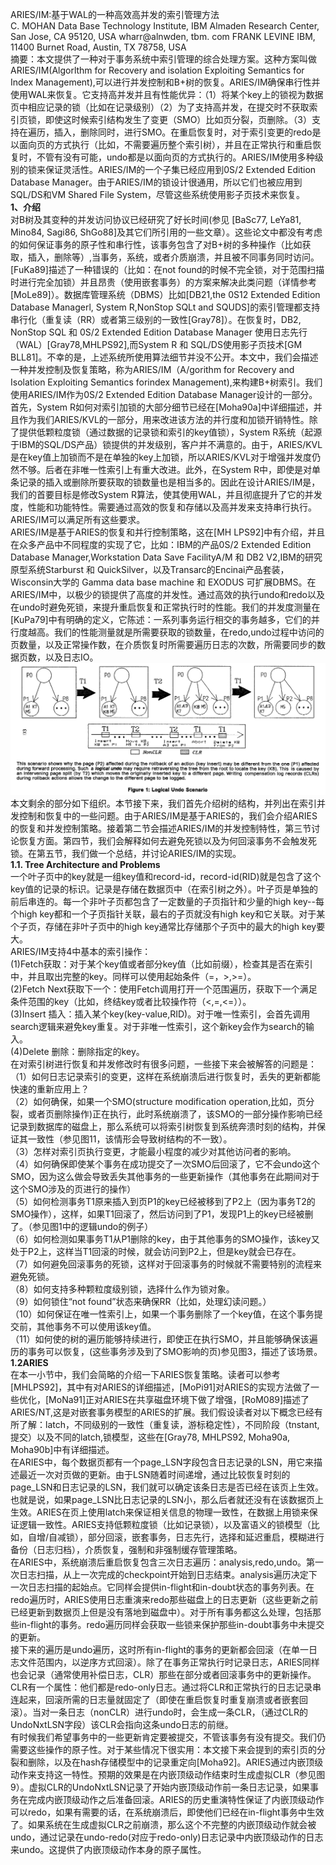 ARIES/IM:基于WAL的一种高效高并发的索引管理方法  
C. MOHAN
Data Base Technology Institute, IBM Almaden Research Center, San Jose, CA 95120, USA
wharr@alnwden, tbm. com
FRANK LEVINE
IBM, 11400 Burnet Road, Austin, TX 78758, USA  
摘要：本文提供了一种对于事务系统中索引管理的综合处理方案。这种方案叫做ARIES/IM(Algorlthm for Recovery and isolation Exploiting Semantics for Index Management),可以进行并发控制和B+树的恢复。ARIES/IM确保串行性并使用WAL来恢复。它支持高并发并且有性能优异：（1）将某个key上的锁视为数据页中相应记录的锁（比如在记录级别）（2）为了支持高并发，在提交时不获取索引页锁，即使这时候索引结构发生了变更（SMO）比如页分裂，页删除。（3）支持在遍历，插入，删除同时，进行SMO。在重启恢复时，对于索引变更的redo是以面向页的方式执行（比如，不需要遍历整个索引树），并且在正常执行和重启恢复时，不管有没有可能，undo都是以面向页的方式执行的。ARIES/IM使用多种级别的锁来保证灵活性。ARIES/IM的一个子集已经应用到0S/2 Extended Edition Database Manager。由于ARIES/IM的锁设计很通用，所以它们也被应用到SQL/DS和VM Shared File System，尽管这些系统使用影子页技术来恢复。  
**1、介绍**  
对B树及其变种的并发访问协议已经研究了好长时间(参见 [BaSc77, LeYa81, Mino84, Sagi86, ShGo88]及其它们所引用的一些文章）。这些论文中都没有考虑的如何保证事务的原子性和串行性，该事务包含了对B+树的多种操作（比如获取，插入，删除等）,当事务，系统，或者介质崩溃，并且被不同事务同时访问。[FuKa89]描述了一种错误的（比如：在not found的时候不完全锁，对于范围扫描时进行完全加锁）并且昂贵（使用嵌套事务）的方案来解决此类问题（详情参考[MoLe89]）。数据库管理系统（DBMS）比如[DB21,the 0S12 Extended Edition Database Managerl, System R,NonStop SQLt and SQUDS]的索引管理都支持串行化（重复读（RR）或者第三级别的一致性[Gray78]）。在恢复时，DB2, NonStop SQL 和  0S/2 Extended Edition Database Manager 使用日志先行（WAL）[Gray78,MHLPS92],而System R 和 SQL/DS使用影子页技术[GM BLL81]。不幸的是，上述系统所使用算法细节并没不公开。本文中，我们会描述一种并发控制及恢复策略，称为ARIES/IM（A/gorithm for Recovery and Isolation Exploiting Semantics forindex Management),来构建B+树索引。我们使用ARIES/IM作为0S/2 Extended Edition Database Manager设计的一部分。  
首先，System R如何对索引加锁的大部分细节已经在[Moha90a]中详细描述，并且作为我们ARIES/KVL的一部分，用来改进该方法的并行度和加锁开销特性。除了提供低颗粒度锁（通过数据的记录锁和索引的key值锁），System R系统（起源于IBM的SQL/DS产品）锁提供的并发级别，客户并不满意的。由于，ARIES/KVL是在key值上加锁而不是在单独的key上加锁，所以ARIES/KVL对于增强并发度仍然不够。后者在非唯一性索引上有重大改进。此外，在System R中，即使是对单条记录的插入或删除所要获取的锁数量也是相当多的。因此在设计ARIES/IM是，我们的首要目标是修改System R算法，使其使用WAL，并且彻底提升了它的并发度，性能和功能特性。需要通过高效的恢复和存储以及高并发来支持串行执行。ARIES/IM可以满足所有这些要求。  
ARIES/IM是基于ARIES的恢复和并行控制策略，这在[MH LPS92]中有介绍，并且在众多产品中不同程度的实现了它，比如：IBM的产品0S/2 Extended Edition Database Manager,Workstation Data Save FacilityA/M 和 DB2 V2,IBM的研究原型系统Starburst 和 QuickSilver，以及Transarc的Encinai产品套装，Wisconsin大学的 Gamma data base machine 和 EXODUS 可扩展DBMS。在ARIES/IM中，以极少的锁提供了高度的并发性。通过高效的执行undo和redo以及在undo时避免死锁，来提升重启恢复和正常执行时的性能。我们的并发度测量在[KuPa79]中有明确的定义，它陈述：一系列事务运行相交的事务越多，它们的并行度越高。我们的性能测量就是所需要获取的锁数量，在redo,undo过程中访问的页数量，以及正常操作数，在介质恢复时所需要遍历日志的次数，所需要同步的数据页数，以及日志IO。  
![](./img/fig1.png)  
本文剩余的部分如下组织。本节接下来，我们首先介绍树的结构，并列出在索引并发控制和恢复中的一些问题。由于ARIES/IM是基于ARIES的，我们会介绍ARIES的恢复和并发控制策略。接着第二节会描述ARIES/IM的并发控制特性，第三节讨论恢复方面。第四节，我们会解释如何去避免死锁以及为何回滚事务不会触发死锁。在第五节，我们做一个总结，并讨论ARIES/IM的实现。  
**1.1. Tree Architecture and Problems**  
一个叶子页中的key就是一组key值和record-id，record-id(RID)就是包含了这个key值的记录的标识。记录是存储在数据页中（在索引树之外）。叶子页是单独的前后串连的。每一个非叶子页都包含了一定数量的子页指针和少量的high key--每个high key都和一个子页指针关联，最右的子页就没有high key和它关联。对于某个子页，存储在非叶子页中的high key通常比存储那个子页中的最大的high key要大。  
ARIES/IM支持4中基本的索引操作：  
(1)Fetch获取：对于某个key值或者部分key值（比如前缀），检查其是否在索引中，并且取出完整的key。同样可以使用起始条件（=，>,>=）。  
(2)Fetch Next获取下一个：使用Fetch调用打开一个范围遍历，获取下一个满足条件范围的key（比如，终结key或者比较操作符（<,=,<=））。  
(3)Insert 插入：插入某个key(key-value,RID)。对于唯一性索引，会首先调用search逻辑来避免key重复。对于非唯一性索引，这个新key会作为search的输入。  
(4)Delete 删除：删除指定的key。  
在对索引树进行恢复和并发修改时有很多问题，一些接下来会被解答的问题是：  
（1）如何日志记录索引的变更，这样在系统崩溃后进行恢复时，丢失的更新都能快速的重新应用上？  
（2）如何确保，如果一个SMO(structure modification operation,比如，页分裂，或者页删除操作)正在执行，此时系统崩溃了，该SMO的一部分操作影响已经记录到数据库的磁盘上，那么系统可以将索引树恢复到系统奔溃时刻的结构，并保证其一致性（参见图11，该情形会导致树结构的不一致）。  
（3）怎样对索引页执行变更，才能最小程度的减少对其他访问者的影响。  
（4）如何确保即使某个事务在成功提交了一次SMO后回滚了，它不会undo这个SMO，因为这么做会导致丢失其他事务的一些更新操作（其他事务在此期间对于这个SMO涉及的页进行的操作）  
（5）如何检测事务T1原来插入到页P1的key已经被移到了P2上（因为事务T2的SMO操作），这样，如果T1回滚了，然后访问到了P1，发现P1上的key已经被删了。（参见图1中的逻辑undo的例子）  
（6）如何检测如果事务T1从P1删除的key，由于其他事务的SMO操作，该key又处于P2上，这样当T1回滚的时候，就会访问到P2上，但是key就会已存在。  
（7）如何避免回滚事务的死锁，这样对于回滚事务的时候就不需要特别的流程来避免死锁。  
（8）如何支持多种颗粒度级别锁，选择什么作为锁对象。  
（9）如何锁住“not found”状态来确保RR（比如，处理幻读问题。）  
（10）如何保证在唯一性索引上，如果一个事务删除了一个key值，在这个事务提交前，其他事务不可以使用该key值。  
（11）如何使的树的遍历能够持续进行，即使正在执行SMO，并且能够确保该遍历的事务可以恢复，(这些事务涉及到了SMO影响的页)参见图3，描述了该场景。  
**1.2ARIES**  
在本一小节中，我们会简略的介绍一下ARIES恢复策略。读者可以参考[MHLPS92]，其中有对ARIES的详细描述，[MoPi91]对ARIES的实现方法做了一些优化，[MoNa91]正对ARIES在共享磁盘环境下做了增强，[RoM089]描述了ARIES/NT,这是对嵌套事务模型的ARIES的扩展。我们假设读者对以下概念已经有所了解：latch，不同级别的一致性（重复读，游标稳定性），不同阶段（tnstant,提交）以及不同的latch,锁模型，这些在[Gray78, MHLPS92, Moha90a, Moha90b]中有详细描述。  
在ARIES中，每个数据页都有一个page_LSN字段包含日志记录的LSN，用它来描述最近一次对页做的更新。由于LSN随着时间递增，通过比较恢复时刻的page_LSN和日志记录的LSN，我们就可以确定该条日志是否已经在该页上生效。也就是说，如果page_LSN比日志记录的LSN小，那么后者就还没有在该数据页上生效。ARIES在页上使用latch来保证相关信息的物理一致性，在数据上用锁来保证逻辑一致性。ARIES支持低颗粒度锁（比如记录锁），以及富语义的锁模型（比如，自增/自减锁），部分回滚，嵌套事务，日志先行，选择和延迟重启，模糊进行备份（日志归档），介质恢复，强制和非强制缓存管理策略。  
在ARIES中，系统崩溃后重启恢复包含三次日志遍历：analysis,redo,undo。第一次日志扫描，从上一次完成的checkpoint开始到日志结束。analysis遍历决定下一次日志扫描的起始点。它同样会提供in-flight和in-doubt状态的事务列表。在redo遍历时，ARIES使用日志重演来redo那些磁盘上的日志更新（这些更新之前已经更新到数据页上但是没有落地到磁盘中）。对于所有事务都这么处理，包括那些in-flight的事务。redo遍历同样会获取一些锁来保护那些in-doubt事务中未提交的更新。  
接下来的遍历是undo遍历，这时所有in-flight的事务的更新都会回滚（在单一日志文件范围内，以逆序方式回滚）。除了在事务正常执行时记录日志，ARIES同样也会记录（通常使用补偿日志，CLR）那些在部分或者回滚事务中的更新操作。CLR有一个属性：他们都是redo-only日志。通过将CLR和正常执行的日志记录串连起来，回滚所需的日志量就固定了（即使在重启恢复时重复崩溃或者嵌套回滚）。当对一条日志（nonCLR）进行undo时，会生成一条CLR，（通过CLR的UndoNxtLSN字段）该CLR会指向这条undo日志的前继。  
有时候我们希望事务中的一些更新肯定要被提交，不管该事务有没有提交。我们仍需要这些操作的原子性。对于某些情况下很实用：本文接下来会提到的索引页的分裂和删除，以及在hash存储模型中的记录重定向[Moha92]。ARIES通过内嵌顶级动作来支持这一特性。预期的效果是在内嵌顶级动作结束时生成虚拟CLR（参见图9）。虚拟CLR的UndoNxtLSN记录了开始内嵌顶级动作前一条日志记录，如果事务在完成内嵌顶级动作之后准备回滚。ARIES的历史重演特性保证了内嵌顶级动作可以redo，如果有需要的话，在系统崩溃后，即使他们已经在in-flight事务中生效了。如果系统在生成虚拟CLR之前崩溃，那么这个不完整的内嵌顶级动作就会被undo，通过记录在undo-redo(对应于redo-only)日志记录中内嵌顶级动作的日志来undo。这提供了内嵌顶级动作本身的原子属性。  
